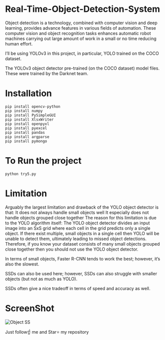 # Real-Time-Object-Detection-System
Object detection is a technology, combined with computer vision and deep learning, provides advance features in various fields of automation. These computer vision and object recognition tasks enhances automatic robot machines carrying out large amount of work in a small or no time reducing human effort.

I’ll be using YOLOv3 in this project, in particular, YOLO trained on the COCO dataset.

The YOLOv3 object detector pre-trained (on the COCO dataset) model files. These were trained by the Darknet team.

# Installation
    pip install opencv-python
    pip install numpy
    pip install PySimpleGUI
    pip install XlsxWriter
    pip install openpyxl
    pip install pyexcel
    pip install pandas
    pip install argparse
    pip install pymongo

# To Run the project
    python try5.py

# Limitation
Arguably the largest limitation and drawback of the YOLO object detector is that:
It does not always handle small objects well It especially does not handle objects grouped close together The reason for this limitation is due to the YOLO algorithm itself: The YOLO object detector divides an input image into an SxS grid where each cell in the grid predicts only a single object. If there exist multiple, small objects in a single cell then YOLO will be unable to detect them, ultimately leading to missed object detections. Therefore, if you know your dataset consists of many small objects grouped close together then you should not use the YOLO object detector.

In terms of small objects, Faster R-CNN tends to work the best; however, it’s also the slowest.

SSDs can also be used here; however, SSDs can also struggle with smaller objects (but not as much as YOLO).

SSDs often give a nice tradeoff in terms of speed and accuracy as well.

# ScreenShot
    
![Object SS](https://github.com/user-attachments/assets/6d4d11e8-c5ef-4755-bdc9-13066be8d52d)


Just follow☝️ me and Star⭐ my repository

